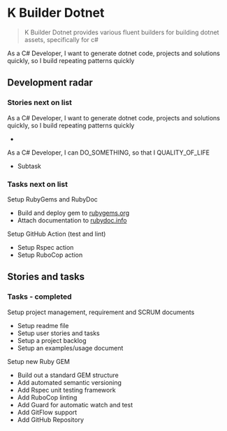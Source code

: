 # K Builder Dotnet

> K Builder Dotnet provides various fluent builders for building dotnet assets, specifically for c#

As a C# Developer, I want to generate dotnet code, projects and solutions quickly, so I build repeating patterns quickly

## Development radar

### Stories next on list

As a C# Developer, I want to generate dotnet code, projects and solutions quickly, so I build repeating patterns quickly

-

As a C# Developer, I can DO_SOMETHING, so that I QUALITY_OF_LIFE

- Subtask

### Tasks next on list

Setup RubyGems and RubyDoc

- Build and deploy gem to [rubygems.org](https://rubygems.org/gems/k_builder-dotnet)
- Attach documentation to [rubydoc.info](https://rubydoc.info/github/to-do-/k_builder-dotnet/master)

Setup GitHub Action (test and lint)

- Setup Rspec action
- Setup RuboCop action

## Stories and tasks

### Tasks - completed

Setup project management, requirement and SCRUM documents

- Setup readme file
- Setup user stories and tasks
- Setup a project backlog
- Setup an examples/usage document

Setup new Ruby GEM

- Build out a standard GEM structure
- Add automated semantic versioning
- Add Rspec unit testing framework
- Add RuboCop linting
- Add Guard for automatic watch and test
- Add GitFlow support
- Add GitHub Repository
